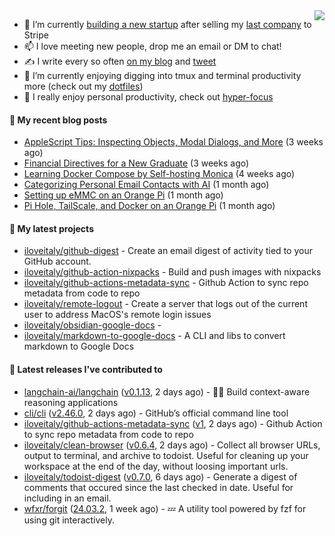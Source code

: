 <img align="right" src="https://github-readme-stats.vercel.app/api?username=iloveitaly&show_icons=true&text_color=718096&hide_title=true"/>

- 🔭 I’m currently [building a new startup](https://mikebian.co/bye-stripe-on-to-the-next-adventure/) after selling my [last company](https://suitesync.io) to Stripe
- 📫 I love meeting new people, drop me an email or DM to chat!
- ✍️ I write every so often [on my blog](http://mikebian.co/) and [tweet](https://twitter.com/mike_bianco)
- 🌱 I’m currently enjoying digging into tmux and terminal productivity more (check out my [dotfiles](https://github.com/iloveitaly/dotfiles))
- 💬 I really enjoy personal productivity, check out [hyper-focus](https://github.com/iloveitaly/hyper-focus)

#### 📜 My recent blog posts


- [AppleScript Tips: Inspecting Objects, Modal Dialogs, and More](https://mikebian.co/applescript-tips-inspecting-objects-modal-dialogs-and-more/) (3 weeks ago)
- [Financial Directives for a New Graduate](https://mikebian.co/financial-directives-for-a-new-graduate/) (3 weeks ago)
- [Learning Docker Compose by Self-hosting Monica](https://mikebian.co/learning-docker-compose-by-self-hosting-monica/) (4 weeks ago)
- [Categorizing Personal Email Contacts with AI](https://mikebian.co/categorizing-personal-email-contacts-with-ai/) (1 month ago)
- [Setting up eMMC on an Orange Pi](https://mikebian.co/setting-up-emmc-on-an-orange-pi/) (1 month ago)
- [Pi Hole, TailScale, and Docker on an Orange Pi](https://mikebian.co/pi-hole-tailscale-and-docker-on-an-orange-pi/) (1 month ago)

#### 🌱 My latest projects


- [iloveitaly/github-digest](https://github.com/iloveitaly/github-digest) - Create an email digest of activity tied to your GitHub account.
- [iloveitaly/github-action-nixpacks](https://github.com/iloveitaly/github-action-nixpacks) - Build and push images with nixpacks
- [iloveitaly/github-actions-metadata-sync](https://github.com/iloveitaly/github-actions-metadata-sync) - Github Action to sync repo metadata from code to repo
- [iloveitaly/remote-logout](https://github.com/iloveitaly/remote-logout) - Create a server that logs out of the current user to address MacOS&#39;s remote login issues
- [iloveitaly/obsidian-google-docs](https://github.com/iloveitaly/obsidian-google-docs) - 
- [iloveitaly/markdown-to-google-docs](https://github.com/iloveitaly/markdown-to-google-docs) - A CLI and libs to convert markdown to Google Docs

#### 🔭 Latest releases I've contributed to


- [langchain-ai/langchain](https://github.com/langchain-ai/langchain) ([v0.1.13](https://github.com/langchain-ai/langchain/releases/tag/v0.1.13), 2 days ago) - 🦜🔗 Build context-aware reasoning applications
- [cli/cli](https://github.com/cli/cli) ([v2.46.0](https://github.com/cli/cli/releases/tag/v2.46.0), 2 days ago) - GitHub’s official command line tool
- [iloveitaly/github-actions-metadata-sync](https://github.com/iloveitaly/github-actions-metadata-sync) ([v1](https://github.com/iloveitaly/github-actions-metadata-sync/releases/tag/v1), 2 days ago) - Github Action to sync repo metadata from code to repo
- [iloveitaly/clean-browser](https://github.com/iloveitaly/clean-browser) ([v0.6.4](https://github.com/iloveitaly/clean-browser/releases/tag/v0.6.4), 2 days ago) - Collect all browser URLs, output to terminal, and archive to todoist. Useful for cleaning up your workspace at the end of the day, without loosing important urls.
- [iloveitaly/todoist-digest](https://github.com/iloveitaly/todoist-digest) ([v0.7.0](https://github.com/iloveitaly/todoist-digest/releases/tag/v0.7.0), 6 days ago) - Generate a digest of comments that occured since the last checked in date. Useful for including in an email.
- [wfxr/forgit](https://github.com/wfxr/forgit) ([24.03.2](https://github.com/wfxr/forgit/releases/tag/24.03.2), 1 week ago) - :zzz: A utility tool powered by fzf for using git interactively.

